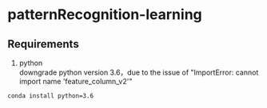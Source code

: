 # patternRecognition-learning

## Requirements  
1. python  
downgrade python version 3.6，due to the issue of "ImportError: cannot import name 'feature_column_v2'"  
```bash
conda install python=3.6
```
